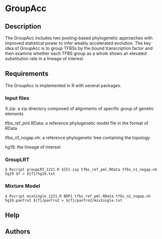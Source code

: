 # GroupAcc

## Description
The GroupAcc includes two pooling-based phylogenetic approaches with improved statistical power to infer weakly accelerated evolution. The key idea of GroupAcc is to group TFBSs by the bound transcription factor and then examine whether each TFBS group as a whole shows an elevated substitution rate in a lineage of interest.

## Requirements
The GroupAcc is implemented in R with several packages.

### Input files
X.zip: a zip directory composed of alignments of specific group of genetic elements

tfbs_ref_pml.RData: a reference phylogenetic model file in the format of RData

tfbs_n1_nogap.nh: a reference phylogenetic tree containing the topology

hg19: the lineage of interest

### GroupLRT
```$ Rscript groupLRT_1221.R ${h}.zip tfbs_ref_pml.RData tfbs_n1_nogap.nh hg19 $f > ${f}/hg19.txt```

### Mixture Model
```$ Rscript mixSingle_1221.R BDP1 tfbs_ref_pml.RData tfbs_n1_nogap.nh hg19,panTro2 ${f}/panTro2 > ${f}/panTro2/mixSingle.txt```

## Help

## Authors
